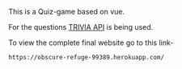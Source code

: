 
This is a Quiz-game based on vue.

For the questions [TRIVIA API](https://opentdb.com/api_config.php) is being used.

To view the complete final website go to this link-

```
https://obscure-refuge-99389.herokuapp.com/

```


